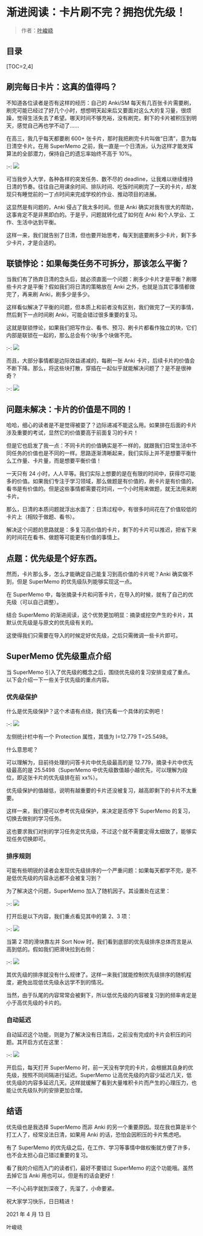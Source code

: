 # 渐进阅读：卡片刷不完？拥抱优先级！

> 作者：[叶峻峣](https://www.zhihu.com/people/L.M.Sherlock)

## 目录

[TOC=2,4]

## 刷完每日卡片：这真的值得吗？

不知道各位读者是否有这样的经历：自己的 Anki/SM 每天有几百张卡片需要刷，刷完可能已经过了好几个小时，想想明天起来后又要面对这么大的复习量，很烦躁，觉得生活失去了希望。哪天时间不够充裕，没有刷完，剩下的卡片被积压到明天，感觉自己再也学不动了……

在高三，我几乎每天都要刷 600+ 张卡片，那时我把刷完卡片叫做“日清”，意为每日清空卡片。在用 SuperMemo 之前，我一直是一个日清派，认为这样才能发挥算法的全部潜力，保持自己的遗忘率始终不高于 10%。

:-: ![](../images/v2-59f41209ceea51c8fbc3b53e869bb771_1440w.jpg)

可当我步入大学，各种各样的突发任务、数不尽的 deadline，让我难以继续维持日清的节奏。往往自己用课余时间、排队时间、吃饭时间刷完了一天的卡片，却发现只有睡觉前的一丁点时间来完成学校的作业、推动项目的进展。

这显然是有问题的，Anki 侵占了我太多时间。但是 Anki 确实对我有很大的帮助，这事肯定不是非黑即白的。于是乎，问题就转化成了如何在 Anki 和个人学业、工作、生活中达到平衡。

这样一来，我们就告别了日清，但也要开始思考，每天到底要刷多少卡片，剩下多少卡片，才是合适的。

## 联锁悖论：如果每类任务不可拆分，那该怎么平衡？

当我们有了扬弃日清的念头后，就必须直面一个问题：刷多少卡片才是平衡？刷哪些卡片才是平衡？假如我们将日清的策略放在 Anki 之外，也就是当其它事情都做完了，再来刷 Anki，刷多少是多少。

这样看似解决了平衡的问题，但本质上和前者没有区别，我们做完了一天的事情，然后剩下一点时间刷 Anki，可能会错过很多重要的复习。

这就是联锁悖论，如果我们把写作业、看书、预习、刷卡片都看作独立的块，它们内部是联锁在一起的，那么总会有个块/多个块做不完。

:-: ![](../images/v2-550438d99afbd57eb17e0afeccc5e9c6_1440w.jpg)

而且，大部分事情都是边际效益递减的，每刷一张 Anki 卡片，后续卡片的价值会不断下降。那么，将这些块打散，穿插在一起似乎就能解决问题了？是不是很神奇？

:-: ![](../images/v2-0281f9a7797a6343fd5bef5367e827d4_1440w.jpg)

## 问题未解决：卡片的价值是不同的！

哈哈，细心的读者是不是觉得被耍了？边际递减不能这么用。如果排在后面的卡片涉及重要的考试，显然它的价值要高于前面复习的卡片！

但是它也启发了我一点：不同卡片的价值确实是不一样的，就跟我们日常生活中不同任务的价值也是不同的一样。思路逐渐清晰起来，我们实际上并不是想要平衡什么工作量、卡片量，而是想要平衡价值！

一天只有 24 小时，人人平等。我们实际上想要的是在有限的时间中，获得尽可能多的价值。如果我们专注于学习领域，那么做题是有价值的，刷卡片是有价值的，看书是有价值的。但是这些事情都需要花时间，一个小时用来做题，就无法用来刷卡片。

那么，日清的本质问题就浮出水面了：日清过程中，有很多时间花在了价值较低的卡片上（相较于做题、看书）。

解决这个问题的思路就是：多复习高价值的卡片，剩下的卡片可以推迟，把省下来的时间花在看书、做题等可能更有价值的事情上。

## 点题：优先级是个好东西。

然而，卡片那么多，怎么才能确定自己能复习到高价值的卡片呢？Anki 确实做不到，但是 SuperMemo 的优先级队列能够实现这一点。

在 SuperMemo 中，每张摘录卡片和问答卡片，在导入的时候，就有了自己的优先级（可以自己调整）。

结合 SuperMemo 的渐进阅读，这个优势更加明显：摘录或挖空产生的卡片，其默认优先级是与原文的优先级有关的。

这使得我们只需要在导入的时候定好优先级，之后只需微调一些卡片即可。

## SuperMemo 优先级重点介绍

当 SuperMemo 引入了优先级的概念之后，围绕优先级的复习安排变成了重点。以下会介绍一下一些关于优先级的重点内容。

### 优先级保护

什么是优先级保护？这个术语有点绕，我们先看一个具体的实例吧！

:-: ![](../images/v2-ca0dd5e3bc9b7bac2401aeea5f70e3f9_1440w.png)

左侧统计栏中有一个 Protection 属性，其值为 I=12.779 T=25.5498。

什么意思呢？

可以理解为，目前待处理的问答卡片中优先级最高的是 12.779，摘录卡片中优先级最高的是 25.5498（SuperMemo 中优先级数值越小越优先，可以理解为段位，即这张卡片的优先级排在前 xx%）。

优先级保护的值越低，说明有越重要的卡片还没被复习，越高即剩下的卡片不太重要。

这样一来，我们便可以参考优先级保护，来决定是否停下 SuperMemo 的复习，切换去做别的学习任务。

这也要求我们对别的学习任务定优先级，不过这个就不需要定得太细致了，能够实现任务切换即可。

### 排序规则

可能有些明锐的读者会发现优先级排序的一个严重问题：如果每天都学不完，是不是低优先级的内容永远都不会被复习到？

为了解决这个问题，SuperMemo 加入了随机因子。其设置处在这里：

:-: ![](../images/v2-7b07a63a1c2a505cb6eacaefcc5e4857_1440w.png)

打开后是以下内容，我们重点看见其中的第 2、3 项：

:-: ![](../images/v2-477ffe832a2162fd5dd8056d15744d01_1440w.png)

当第 2 项的滑块靠左并 Sort Now 时，我们看到底部的优先级排序总体而言是从高到低的。假如我们把滑块拉到右侧：

:-: ![](../images/v2-7d72e92aaa2dd3c04457f0e1d48e028a_1440w.png)

其优先级的排序就没有什么规律了。这样一来我们就能控制优先级排序的随机程度，避免出现低优先级永远学不到的情况。

当然，由于队尾的内容常常会被剩下，所以低优先级的内容被复习到的频率肯定是小于高优先级的卡片的。

### 自动延迟

自动延迟这个功能，则是为了解决没有日清后，之前没有完成的卡片会积压的问题。其开启方式在这里：

:-: ![](../images/v2-5ec3cbdf5febb2db5215fe0a850a6166_1440w.png)

开启后，每天打开 SuperMemo 时，前一天没有学完的卡片，会根据其自身的优先级，按照不同间隔进行延迟。SuperMemo 让高优先级的内容少延迟几天，低优先级的内容多延迟几天。这样就缓解了看到大量堆积卡片而产生的心理压力，也能让优先级队列的安排更加合理。

## 结语

优先级也是我选择 SuperMemo 而非 Anki 的另一个重要原因。现在我也算是半个打工人了，经常没法日清，如果用 Anki 的话，恐怕会因积压的卡片焦虑吧。

有了 SuperMemo 的优先级之后，在工作、学习等事情中做权衡就方便了许多，也不会太担心自己错过重要的复习。

看了我的介绍而入门的读者们，最好不要错过 SuperMemo 的这个功能哦。虽然去掉它当 Anki 用也可以，但是有的话会更好！

一不小心码字就到深夜了，先溜了，小命要紧。

祝大家学习快乐，日日精进！

2021 年 4 月 13 日

叶峻峣